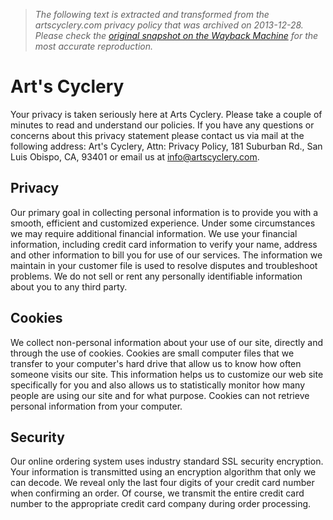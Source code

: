 > *The following text is extracted and transformed from the artscyclery.com privacy policy that was archived on 2013-12-28. Please check the [original snapshot on the Wayback Machine](https://web.archive.org/web/20131228131409id_/http%3A//www.artscyclery.com/custservice/privacy.html%3Fpage%3Dserv) for the most accurate reproduction.*

# Art's Cyclery

Your privacy is taken seriously here at Arts Cyclery. Please take a couple of minutes to read and understand our policies. If you have any questions or concerns about this privacy statement please contact us via mail at the following address: Art's Cyclery, Attn: Privacy Policy, 181 Suburban Rd., San Luis Obispo, CA, 93401 or email us at info@artscyclery.com.

## Privacy

Our primary goal in collecting personal information is to provide you with a smooth, efficient and customized experience. Under some circumstances we may require additional financial information. We use your financial information, including credit card information to verify your name, address and other information to bill you for use of our services. The information we maintain in your customer file is used to resolve disputes and troubleshoot problems. We do not sell or rent any personally identifiable information about you to any third party.

## Cookies

We collect non-personal information about your use of our site, directly and through the use of cookies. Cookies are small computer files that we transfer to your computer's hard drive that allow us to know how often someone visits our site. This information helps us to customize our web site specifically for you and also allows us to statistically monitor how many people are using our site and for what purpose. Cookies can not retrieve personal information from your computer.

## Security

Our online ordering system uses industry standard SSL security encryption. Your information is transmitted using an encryption algorithm that only we can decode. We reveal only the last four digits of your credit card number when confirming an order. Of course, we transmit the entire credit card number to the appropriate credit card company during order processing.
